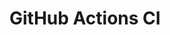# GitHub Actions CI



















































































































































































































































































































































































































































































































































































































































































































































































































































































































































































































































































































































































































































































































































































































































































































































































































































































































































































































































































































































































































































































































































































































































































































































































































































































































































































































































































































































































































































































































































































































